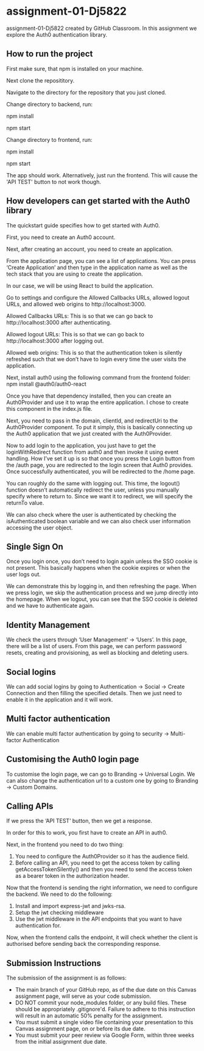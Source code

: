 # assignment-01-Dj5822
assignment-01-Dj5822 created by GitHub Classroom.
In this assignment we explore the Auth0 authentication library.

## How to run the project
First make sure, that npm is installed on your machine.

Next clone the reposititory.

Navigate to the directory for the repository that you just cloned.

Change directory to backend, 
run: 

npm install

npm start

Change directory to frontend,
run: 

npm install

npm start

The app should work. Alternatively, just run the frontend. This will cause the 'API TEST' button to not work though.

## How developers can get started with the Auth0 library
The quickstart guide specifies how to get started with Auth0.

First, you need to create an Auth0 account.

Next, after creating an account, you need to create an application.

From the application page, you can see a list of applications. You can press ‘Create Application’ and then type in the application name as well as the tech stack that you are using to create the application.

In our case, we will be using React to build the application.

Go to settings and configure the Allowed Callbacks URLs, allowed logout URLs, and allowed web origins to http://localhost:3000. 

Allowed Callbacks URLs: This is so that we can go back to http://localhost:3000 after authenticating.

Allowed logout URLs: This is so that we can go back to http://localhost:3000 after logging out. 

Allowed web origins: This is so that the authentication token is silently refreshed such that we don’t have to login every time the user visits the application.

Next, install auth0 using the following command from the frontend folder:
npm install @auth0/auth0-react

Once you have that dependency installed, then you can create an Auth0Provider and use it to wrap the entire application. I chose to create this component in the index.js file. 

Next, you need to pass in the domain, clientId, and redirectUri to the Auth0Provider component. To put it simply, this is basically connecting up the Auth0 application that we just created with the Auth0Provider.

Now to add login to the application, you just have to get the loginWithRedirect function from auth0 and then invoke it using event handling. How I’ve set it up is so that once you press the Login button from the /auth page, you are redirected to the login screen that Auth0 provides. Once successfully authenticated, you will be redirected to the /home page.

You can roughly do the same with logging out. This time, the logout() function doesn’t automatically redirect the user, unless you manually specify where to return to. Since we want it to redirect, we will specify the returnTo value.

We can also check where the user is authenticated by checking the isAuthenticated boolean variable and we can also check user information accessing the user object.

## Single Sign On
Once you login once, you don’t need to login again unless the SSO cookie is not present. This basically happens when the cookie expires or when the user logs out.

We can demonstrate this by logging in, and then refreshing the page. When we press login, we skip the authentication process and we jump directly into the homepage. When we logout, you can see that the SSO cookie is deleted and we have to authenticate again.

## Identity Management
We check the users through ‘User Management’ → ‘Users’. In this page, there will be a list of users. From this page, we can perform password resets, creating and provisioning, as well as blocking and deleting users.

## Social logins
We can add social logins by going to Authentication → Social → Create Connection and then filling the specified details. Then we just need to enable it in the application and it will work.

## Multi factor authentication
We can enable multi factor authentication by going to security → Multi-factor Authentication

## Customising the Auth0 login page
To customise the login page, we can go to Branding → Universal Login. We can also change the authentication url to a custom one by going to Branding → Custom Domains.

## Calling APIs
If we press the ‘API TEST’ button, then we get a response.

In order for this to work, you first have to create an API in auth0.

Next, in the frontend you need to do two thing:
1) You need to configure the Auth0Provider so it has the audience field.
2) Before calling an API, you need to get the access token by calling getAccessTokenSilently() and then you need to send the access token as a bearer token in the authorization header.

Now that the frontend is sending the right information, we need to configure the backend. We need to do the following:
1) Install and import express-jwt and jwks-rsa.
2) Setup the jwt checking middleware
3) Use the jwt middleware in the API endpoints that you want to have authentication for.

Now, when the frontend calls the endpoint, it will check whether the client is authorised before sending back the corresponding response.


## Submission Instructions
The submission of the assignment is as follows:
- The main branch of your GitHub repo, as of the due date on this Canvas assignment page, will serve as your code submission.
- DO NOT commit your node_modules folder, or any build files. These should be appropriately .gitignore'd. 
  Failure to adhere to this instruction will result in an automatic 50% penalty for the assignment.
- You must submit a single video file containing your presentation to this Canvas assignment page, on or before its due date.
- You must submit your peer review via Google Form, within three weeks from the initial assignment due date.
